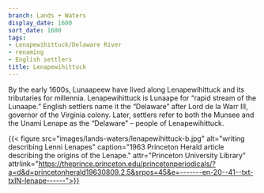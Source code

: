 ```yaml
---
branch: Lands + Waters
display_date: 1600
sort_date: 1600
tags:
- Lenapewihittuck/Delaware River
- renaming
- English settlers
title: Lenapewihittuck
---
```


By the early 1600s, Lunaapeew have lived along Lenapewihittuck and its tributaries for millennia. Lenapewihittuck is Lunaape for “rapid stream of the Lunaape.” English settlers name it the “Delaware” after Lord de la Warr III, governor of the Virginia colony. Later, settlers refer to both the Munsee and the Unami Lenape as the “Delaware" – people of Lenapewihittuck.

{{< figure src="images/lands-waters/lenapewihittuck-b.jpg" alt="writing describing Lenni Lenapes" caption="1963 Princeton Herald article describing the origins of the Lenape." attr="Princeton University Library" attrlink="https://theprince.princeton.edu/princetonperiodicals/?a=d&d=princetonherald19630809.2.5&srpos=45&e=-------en-20--41--txt-txIN-lenape------">}}
